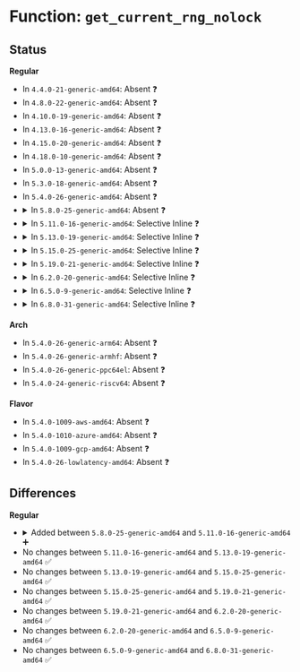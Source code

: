 # Function: <code>get_current_rng_nolock</code>

## Status
<b>Regular</b>
<ul>
<li>
In <code>4.4.0-21-generic-amd64</code>: Absent ❓
</li>
<li>
In <code>4.8.0-22-generic-amd64</code>: Absent ❓
</li>
<li>
In <code>4.10.0-19-generic-amd64</code>: Absent ❓
</li>
<li>
In <code>4.13.0-16-generic-amd64</code>: Absent ❓
</li>
<li>
In <code>4.15.0-20-generic-amd64</code>: Absent ❓
</li>
<li>
In <code>4.18.0-10-generic-amd64</code>: Absent ❓
</li>
<li>
In <code>5.0.0-13-generic-amd64</code>: Absent ❓
</li>
<li>
In <code>5.3.0-18-generic-amd64</code>: Absent ❓
</li>
<li>
In <code>5.4.0-26-generic-amd64</code>: Absent ❓
</li>
<li>
<details>
<summary>In <code>5.8.0-25-generic-amd64</code>: Absent ❓</summary>

```json
{
  "name": "get_current_rng_nolock",
  "collision_type": "Unique Static",
  "inline_type": "Full",
  "funcs": [
    {
      "addr": 18446744071586684597,
      "name": "get_current_rng_nolock",
      "external": false,
      "loc": "drivers/char/hw_random/core.c:114",
      "file": "drivers/char/hw_random/core.c",
      "inline": "not declared, inlined",
      "caller_inline": [
        "drivers/char/hw_random/core.c:hwrng_unregister",
        "drivers/char/hw_random/core.c:hwrng_fillfn",
        "drivers/char/hw_random/core.c:hwrng_attr_current_show",
        "drivers/char/hw_random/core.c:hwrng_attr_current_store",
        "drivers/char/hw_random/core.c:rng_dev_read"
      ],
      "caller_func": []
    }
  ],
  "symbols": []
}
```
</details>
</li>
<li>
<details>
<summary>In <code>5.11.0-16-generic-amd64</code>: Selective Inline ❓</summary>

```c
struct hwrng * get_current_rng_nolock()
```

```json
{
  "name": "get_current_rng_nolock",
  "collision_type": "Unique Static",
  "inline_type": "Selective",
  "funcs": [
    {
      "addr": 18446744071586791536,
      "name": "get_current_rng_nolock",
      "external": false,
      "loc": "drivers/char/hw_random/core.c:114",
      "file": "drivers/char/hw_random/core.c",
      "inline": "not declared, inlined",
      "caller_inline": [
        "drivers/char/hw_random/core.c:hwrng_fillfn"
      ],
      "caller_func": [
        "drivers/char/hw_random/core.c:hwrng_unregister",
        "drivers/char/hw_random/core.c:hwrng_attr_current_show",
        "drivers/char/hw_random/core.c:hwrng_attr_current_store",
        "drivers/char/hw_random/core.c:hwrng_attr_current_store",
        "drivers/char/hw_random/core.c:rng_dev_read"
      ]
    }
  ],
  "symbols": [
    {
      "addr": 18446744071586790096,
      "name": "get_current_rng_nolock",
      "section": ".text",
      "bind": "STB_LOCAL",
      "size": 87
    }
  ]
}
```
</details>
</li>
<li>
<details>
<summary>In <code>5.13.0-19-generic-amd64</code>: Selective Inline ❓</summary>

```c
struct hwrng * get_current_rng_nolock()
```

```json
{
  "name": "get_current_rng_nolock",
  "collision_type": "Unique Static",
  "inline_type": "Selective",
  "funcs": [
    {
      "addr": 18446744071586671936,
      "name": "get_current_rng_nolock",
      "external": false,
      "loc": "drivers/char/hw_random/core.c:114",
      "file": "drivers/char/hw_random/core.c",
      "inline": "not declared, inlined",
      "caller_inline": [
        "drivers/char/hw_random/core.c:hwrng_fillfn"
      ],
      "caller_func": [
        "drivers/char/hw_random/core.c:hwrng_unregister",
        "drivers/char/hw_random/core.c:hwrng_attr_current_show",
        "drivers/char/hw_random/core.c:hwrng_attr_current_store",
        "drivers/char/hw_random/core.c:hwrng_attr_current_store",
        "drivers/char/hw_random/core.c:rng_dev_read"
      ]
    }
  ],
  "symbols": [
    {
      "addr": 18446744071586670256,
      "name": "get_current_rng_nolock",
      "section": ".text",
      "bind": "STB_LOCAL",
      "size": 87
    }
  ]
}
```
</details>
</li>
<li>
<details>
<summary>In <code>5.15.0-25-generic-amd64</code>: Selective Inline ❓</summary>

```c
struct hwrng * get_current_rng_nolock()
```

```json
{
  "name": "get_current_rng_nolock",
  "collision_type": "Unique Static",
  "inline_type": "Selective",
  "funcs": [
    {
      "addr": 18446744071587220176,
      "name": "get_current_rng_nolock",
      "external": false,
      "loc": "drivers/char/hw_random/core.c:114",
      "file": "drivers/char/hw_random/core.c",
      "inline": "not declared, inlined",
      "caller_inline": [
        "drivers/char/hw_random/core.c:hwrng_fillfn"
      ],
      "caller_func": [
        "drivers/char/hw_random/core.c:hwrng_unregister",
        "drivers/char/hw_random/core.c:rng_current_show",
        "drivers/char/hw_random/core.c:rng_current_store",
        "drivers/char/hw_random/core.c:rng_current_store",
        "drivers/char/hw_random/core.c:rng_dev_read"
      ]
    }
  ],
  "symbols": [
    {
      "addr": 18446744071587218496,
      "name": "get_current_rng_nolock",
      "section": ".text",
      "bind": "STB_LOCAL",
      "size": 87
    }
  ]
}
```
</details>
</li>
<li>
<details>
<summary>In <code>5.19.0-21-generic-amd64</code>: Selective Inline ❓</summary>

```c
struct hwrng * get_current_rng_nolock()
```

```json
{
  "name": "get_current_rng_nolock",
  "collision_type": "Unique Static",
  "inline_type": "Selective",
  "funcs": [
    {
      "addr": 18446744071588526354,
      "name": "get_current_rng_nolock",
      "external": false,
      "loc": "drivers/char/hw_random/core.c:114",
      "file": "drivers/char/hw_random/core.c",
      "inline": "not declared, inlined",
      "caller_inline": [
        "drivers/char/hw_random/core.c:hwrng_fillfn"
      ],
      "caller_func": [
        "drivers/char/hw_random/core.c:hwrng_unregister",
        "drivers/char/hw_random/core.c:rng_quality_show",
        "drivers/char/hw_random/core.c:rng_current_show",
        "drivers/char/hw_random/core.c:rng_current_store",
        "drivers/char/hw_random/core.c:rng_current_store",
        "drivers/char/hw_random/core.c:rng_current_store",
        "drivers/char/hw_random/core.c:rng_dev_read"
      ]
    }
  ],
  "symbols": [
    {
      "addr": 18446744071588524144,
      "name": "get_current_rng_nolock",
      "section": ".text",
      "bind": "STB_LOCAL",
      "size": 117
    }
  ]
}
```
</details>
</li>
<li>
<details>
<summary>In <code>6.2.0-20-generic-amd64</code>: Selective Inline ❓</summary>

```c
struct hwrng * get_current_rng_nolock()
```

```json
{
  "name": "get_current_rng_nolock",
  "collision_type": "Unique Static",
  "inline_type": "Selective",
  "funcs": [
    {
      "addr": 18446744071589970104,
      "name": "get_current_rng_nolock",
      "external": false,
      "loc": "drivers/char/hw_random/core.c:125",
      "file": "drivers/char/hw_random/core.c",
      "inline": "not declared, inlined",
      "caller_inline": [
        "drivers/char/hw_random/core.c:hwrng_fillfn"
      ],
      "caller_func": [
        "drivers/char/hw_random/core.c:hwrng_unregister",
        "drivers/char/hw_random/core.c:rng_quality_show",
        "drivers/char/hw_random/core.c:rng_current_show",
        "drivers/char/hw_random/core.c:rng_current_store",
        "drivers/char/hw_random/core.c:rng_current_store",
        "drivers/char/hw_random/core.c:rng_current_store",
        "drivers/char/hw_random/core.c:rng_dev_read"
      ]
    }
  ],
  "symbols": [
    {
      "addr": 18446744071589967632,
      "name": "get_current_rng_nolock",
      "section": ".text",
      "bind": "STB_LOCAL",
      "size": 117
    }
  ]
}
```
</details>
</li>
<li>
<details>
<summary>In <code>6.5.0-9-generic-amd64</code>: Selective Inline ❓</summary>

```c
struct hwrng * get_current_rng_nolock()
```

```json
{
  "name": "get_current_rng_nolock",
  "collision_type": "Unique Static",
  "inline_type": "Selective",
  "funcs": [
    {
      "addr": 18446744071590279704,
      "name": "get_current_rng_nolock",
      "external": false,
      "loc": "drivers/char/hw_random/core.c:125",
      "file": "drivers/char/hw_random/core.c",
      "inline": "not declared, inlined",
      "caller_inline": [
        "drivers/char/hw_random/core.c:hwrng_fillfn"
      ],
      "caller_func": [
        "drivers/char/hw_random/core.c:hwrng_unregister",
        "drivers/char/hw_random/core.c:rng_quality_show",
        "drivers/char/hw_random/core.c:rng_current_show",
        "drivers/char/hw_random/core.c:rng_current_store",
        "drivers/char/hw_random/core.c:rng_current_store",
        "drivers/char/hw_random/core.c:rng_current_store",
        "drivers/char/hw_random/core.c:rng_dev_read"
      ]
    }
  ],
  "symbols": [
    {
      "addr": 18446744071590277232,
      "name": "get_current_rng_nolock",
      "section": ".text",
      "bind": "STB_LOCAL",
      "size": 117
    }
  ]
}
```
</details>
</li>
<li>
<details>
<summary>In <code>6.8.0-31-generic-amd64</code>: Selective Inline ❓</summary>

```c
struct hwrng * get_current_rng_nolock()
```

```json
{
  "name": "get_current_rng_nolock",
  "collision_type": "Unique Static",
  "inline_type": "Selective",
  "funcs": [
    {
      "addr": 18446744071590620808,
      "name": "get_current_rng_nolock",
      "external": false,
      "loc": "drivers/char/hw_random/core.c:127",
      "file": "drivers/char/hw_random/core.c",
      "inline": "not declared, inlined",
      "caller_inline": [
        "drivers/char/hw_random/core.c:hwrng_fillfn"
      ],
      "caller_func": [
        "drivers/char/hw_random/core.c:hwrng_unregister",
        "drivers/char/hw_random/core.c:rng_quality_show",
        "drivers/char/hw_random/core.c:rng_current_show",
        "drivers/char/hw_random/core.c:rng_current_store",
        "drivers/char/hw_random/core.c:rng_current_store",
        "drivers/char/hw_random/core.c:rng_current_store",
        "drivers/char/hw_random/core.c:rng_dev_read"
      ]
    }
  ],
  "symbols": [
    {
      "addr": 18446744071590618176,
      "name": "get_current_rng_nolock",
      "section": ".text",
      "bind": "STB_LOCAL",
      "size": 117
    }
  ]
}
```
</details>
</li>
</ul>
<b>Arch</b>
<ul>
<li>
In <code>5.4.0-26-generic-arm64</code>: Absent ❓
</li>
<li>
In <code>5.4.0-26-generic-armhf</code>: Absent ❓
</li>
<li>
In <code>5.4.0-26-generic-ppc64el</code>: Absent ❓
</li>
<li>
In <code>5.4.0-24-generic-riscv64</code>: Absent ❓
</li>
</ul>
<b>Flavor</b>
<ul>
<li>
In <code>5.4.0-1009-aws-amd64</code>: Absent ❓
</li>
<li>
In <code>5.4.0-1010-azure-amd64</code>: Absent ❓
</li>
<li>
In <code>5.4.0-1009-gcp-amd64</code>: Absent ❓
</li>
<li>
In <code>5.4.0-26-lowlatency-amd64</code>: Absent ❓
</li>
</ul>

## Differences
<b>Regular</b>
<ul>
<li>
<details>
<summary>Added between <code>5.8.0-25-generic-amd64</code> and <code>5.11.0-16-generic-amd64</code> ➕</summary>

```c
struct hwrng * get_current_rng_nolock()
```
</details>
</li>
<li>
No changes between <code>5.11.0-16-generic-amd64</code> and <code>5.13.0-19-generic-amd64</code> ✅
</li>
<li>
No changes between <code>5.13.0-19-generic-amd64</code> and <code>5.15.0-25-generic-amd64</code> ✅
</li>
<li>
No changes between <code>5.15.0-25-generic-amd64</code> and <code>5.19.0-21-generic-amd64</code> ✅
</li>
<li>
No changes between <code>5.19.0-21-generic-amd64</code> and <code>6.2.0-20-generic-amd64</code> ✅
</li>
<li>
No changes between <code>6.2.0-20-generic-amd64</code> and <code>6.5.0-9-generic-amd64</code> ✅
</li>
<li>
No changes between <code>6.5.0-9-generic-amd64</code> and <code>6.8.0-31-generic-amd64</code> ✅
</li>
</ul>
